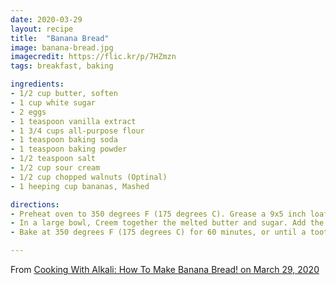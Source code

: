 ```yaml
---
date: 2020-03-29
layout: recipe
title:  "Banana Bread"
image: banana-bread.jpg
imagecredit: https://flic.kr/p/7HZmzn
tags: breakfast, baking

ingredients:
- 1/2 cup butter, soften
- 1 cup white sugar
- 2 eggs
- 1 teaspoon vanilla extract
- 1 3/4 cups all-purpose flour
- 1 teaspoon baking soda
- 1 teaspoon baking powder
- 1/2 teaspoon salt
- 1/2 cup sour cream
- 1/2 cup chopped walnuts (Optinal)
- 1 heeping cup bananas, Mashed

directions:
- Preheat oven to 350 degrees F (175 degrees C). Grease a 9x5 inch loaf pan.
- In a large bowl, Creem together the melted butter and sugar. Add the eggs and vanilla, mix well. Combine the flour, baking soda and salt, stir into the butter mixture until smooth. Finally, fold in the sour cream, walnuts and bananas. Spread evenly into the prepared pan.
- Bake at 350 degrees F (175 degrees C) for 60 minutes, or until a toothpick inserted into the center of the loaf comes out clean. Cool loaf in the pan for 10 minutes before removing to a wire rack to cool completely.

---
```


From [Cooking With Alkali: How To Make Banana Bread! on March 29, 2020](https://www.youtube.com/watch?v=3mdaRK16SjA&list=PLQYPT6tB8lNZiHXGgc2kKrcj1FABFiiek&index=7)
